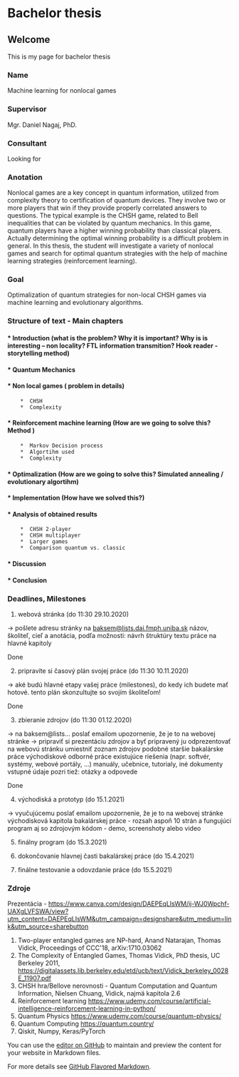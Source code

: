# Bachelor thesis


## Welcome
This is my page for bachelor thesis

### Name
Machine learning for nonlocal games

### Supervisor
Mgr. Daniel Nagaj, PhD.

### Consultant
Looking for

### Anotation
Nonlocal games are a key concept in quantum information, utilized from complexity theory to certification of quantum devices. They involve two or more players that win if they provide properly correlated answers to questions. The typical example is the CHSH game, related to Bell inequalities that can be violated by quantum mechanics. In this game, quantum players have a higher winning probability than classical players. Actually determining the optimal winning probability is a difficult problem in general. In this thesis, the student will investigate a variety of nonlocal games and search for optimal quantum strategies with the help of machine learning strategies (reinforcement learning).


### Goal
Optimalization of quantum strategies for non-local CHSH games via machine learning and evolutionary algorithms.

### Structure of text - Main chapters

#### * Introduction  (what is the problem? Why it is important? Why is is interesting – non locality? FTL information transmition?  Hook reader - storytelling method)

#### * Quantum Mechanics 

#### * Non local games ( problem in details)
        *  CHSH
        *  Complexity

#### * Reinforcement machine learning  (How are we going to solve this? Method )
        *  Markov Decision process
        *  Algortihm used
        *  Complexity
       
#### * Optimalization (How are we going to solve this?  Simulated annealing / evolutionary algortihm)

#### * Implementation (How have we solved this?)

#### * Analysis of obtained results
        *  CHSH 2-player
        *  CHSH multiplayer
        *  Larger games
        *  Comparison quantum vs. classic
    
#### * Discussion

#### * Conclusion

### Deadlines, Milestones
1. webová stránka (do 11:30 29.10.2020)

  -> pošlete adresu stránky na baksem@lists.dai.fmph.uniba.sk
  názov, školiteľ, cieľ a anotácia, podľa možnosti: návrh štruktúry textu práce na hlavné kapitoly
  
  Done

2. pripravíte si časový plán svojej práce (do 11:30 10.11.2020)

  -> aké budú hlavné etapy vašej práce (milestones), do kedy ich budete mať hotové. tento plán skonzultujte so svojím školiteľom!
  
  Done

3. zbieranie zdrojov (do 11:30 01.12.2020)

  -> na baksem@lists... poslať emailom upozornenie, že je to na webovej stránke
  -> pripraviť si prezentáciu zdrojov a byť pripravený ju odprezentovať
  na webovú stránku umiestniť zoznam zdrojov
  podobné staršie bakalárske práce
  východiskové odborné práce
  existujúce riešenia (napr. softvér, systémy, webové portály, ...)
  manuály, učebnice, tutorialy, iné dokumenty
  vstupné údaje
  pozri tiež: otázky a odpovede
  
  Done

4. východiská a prototyp (do 15.1.2021)

  -> vyučujúcemu poslať emailom upozornenie, že je to na webovej stránke
  východisková kapitola bakalárskej práce - rozsah aspoň 10 strán
  a fungujúci program aj so zdrojovým kódom - demo, screenshoty alebo video
  
5. finálny program (do 15.3.2021)

6. dokončovanie hlavnej časti bakalárskej práce (do 15.4.2021)

7. finálne testovanie a odovzdanie práce (do 15.5.2021)

### Zdroje
Prezentácia - https://www.canva.com/design/DAEPEqLIsWM/ij-WJ0Wpchf-UAXgLVFSWA/view?utm_content=DAEPEqLIsWM&utm_campaign=designshare&utm_medium=link&utm_source=sharebutton

1. Two-player entangled games are NP-hard, Anand Natarajan, Thomas Vidick, Proceedings of CCC'18, arXiv:1710.03062
2. The Complexity of Entangled Games, Thomas Vidick, PhD thesis, UC Berkeley 2011, https://digitalassets.lib.berkeley.edu/etd/ucb/text/Vidick_berkeley_0028E_11907.pdf
3. CHSH hra/Bellove nerovnosti - Quantum Computation and Quantum Information, Nielsen Chuang, Vidick, najmä kapitola 2.6
4. Reinforcement learning https://www.udemy.com/course/artificial-intelligence-reinforcement-learning-in-python/
5. Quantum Physics https://www.udemy.com/course/quantum-physics/
6. Quantum Computing https://quantum.country/
7. Qiskit, Numpy, Keras/PyTorch

You can use the [editor on GitHub](https://github.com/jankopp/Bachelor-Thesis/edit/gh-pages/index.md) to maintain and preview the content for your website in Markdown files.

For more details see [GitHub Flavored Markdown](https://guides.github.com/features/mastering-markdown/).
